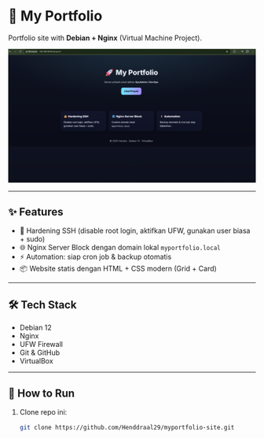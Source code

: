 # 🚀 My Portfolio

Portfolio site with **Debian + Nginx** (Virtual Machine Project).  


![Screenshot](./screenshot.png)

---

## ✨ Features
- 🔐 Hardening SSH (disable root login, aktifkan UFW, gunakan user biasa + sudo)
- 🌐 Nginx Server Block dengan domain lokal `myportfolio.local`
- ⚡ Automation: siap cron job & backup otomatis
- 📦 Website statis dengan HTML + CSS modern (Grid + Card)

---

## 🛠 Tech Stack
- Debian 12
- Nginx
- UFW Firewall
- Git & GitHub
- VirtualBox

---

## 🚀 How to Run
1. Clone repo ini:
   ```bash
   git clone https://github.com/Henddraal29/myportfolio-site.git
